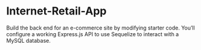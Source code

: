 # Internet-Retail-App
Build the back end for an e-commerce site by modifying starter code. You’ll configure a working Express.js API to use Sequelize to interact with a MySQL database.
